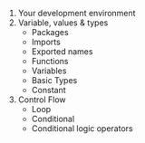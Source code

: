 

1. Your development environment
2. Variable, values & types
    - Packages
    - Imports
    - Exported names
    - Functions
    - Variables 
    - Basic Types
    - Constant
3. Control Flow
    - Loop
    - Conditional
    - Conditional logic operators